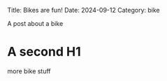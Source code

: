 Title: Bikes are fun!
Date: 2024-09-12
Category: bike

A post about a bike


# A second H1

more bike stuff
